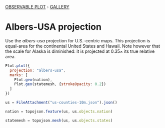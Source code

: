 <div style="color: grey; font: 13px/25.5px var(--sans-serif); text-transform: uppercase;"><h1 style="display: none;">Plot: Albers-USA projection</h1><a href="/plot">Observable Plot</a> › <a href="/@observablehq/plot-gallery">Gallery</a></div>

# Albers-USA projection

Use the *albers-usa* projection for U.S.-centric maps. This projection is equal-area for the continental United States and Hawaii. Note however that the scale for Alaska is diminished: it is projected at 0.35× its true relative area.

```js echo
Plot.plot({
  projection: "albers-usa",
  marks: [
    Plot.geo(nation),
    Plot.geo(statemesh, {strokeOpacity: 0.2})
  ]
})
```

```js echo
us = FileAttachment("us-counties-10m.json").json()
```

```js echo
nation = topojson.feature(us, us.objects.nation)
```

```js echo
statemesh = topojson.mesh(us, us.objects.states)
```
